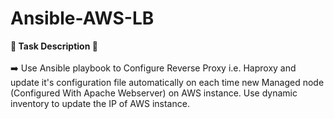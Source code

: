 # Ansible-AWS-LB

<strong>🔅 Task Description 📃</strong>
<br>
<br>
➡️ Use Ansible playbook to Configure Reverse Proxy i.e. Haproxy and update it's configuration file automatically on each time new Managed node (Configured With Apache Webserver) on AWS instance. Use dynamic inventory to update the IP of AWS instance.
